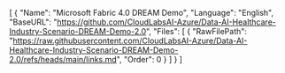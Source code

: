 [
  {
    "Name": "Microsoft Fabric 4.0 DREAM Demo",
    "Language": "English",
    "BaseURL": "https://github.com/CloudLabsAI-Azure/Data-AI-Healthcare-Industry-Scenario-DREAM-Demo-2.0",
    "Files": [
      {
        "RawFilePath": "https://raw.githubusercontent.com/CloudLabsAI-Azure/Data-AI-Healthcare-Industry-Scenario-DREAM-Demo-2.0/refs/heads/main/links.md",
        "Order": 0
      }
    ]
  }
]
